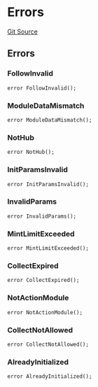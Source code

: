 # Errors
[Git Source](https://github.com/digiv3rse/protocol-contracts/blob/78826068117a4eb9f5d01837d2d88deb72b92ea0/contracts/modules/constants/Errors.sol)


## Errors
### FollowInvalid

```solidity
error FollowInvalid();
```

### ModuleDataMismatch

```solidity
error ModuleDataMismatch();
```

### NotHub

```solidity
error NotHub();
```

### InitParamsInvalid

```solidity
error InitParamsInvalid();
```

### InvalidParams

```solidity
error InvalidParams();
```

### MintLimitExceeded

```solidity
error MintLimitExceeded();
```

### CollectExpired

```solidity
error CollectExpired();
```

### NotActionModule

```solidity
error NotActionModule();
```

### CollectNotAllowed

```solidity
error CollectNotAllowed();
```

### AlreadyInitialized

```solidity
error AlreadyInitialized();
```

